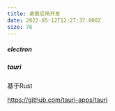 ```yaml
---
title: 桌面应用开发
date: 2022-05-12T12:27:37.000Z
size: 76
---
```

##### electron

##### tauri

基于Rust

https://github.com/tauri-apps/tauri
